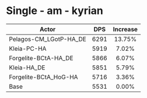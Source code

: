 # Single - am - kyrian
| Actor | DPS | Increase |
|---|:---:|:---:|
|Pelagos-CM_LGotP-HA_DE|6291|13.75%|
|Kleia-PC-HA|5919|7.02%|
|Forgelite-BCtA-HA_DE|5866|6.07%|
|Kleia-HA_DE|5851|5.79%|
|Forgelite-BCtA_HoG-HA|5716|3.36%|
|Base|5531|0.00%|
